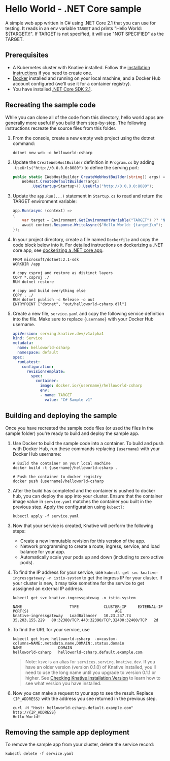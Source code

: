 # Hello World - .NET Core sample

A simple web app written in C# using .NET Core 2.1 that you can use for testing.
It reads in an env variable `TARGET` and prints "Hello World: ${TARGET}!". If
TARGET is not specified, it will use "NOT SPECIFIED" as the TARGET.

## Prerequisites

* A Kubernetes cluster with Knative installed. Follow the
  [installation instructions](https://github.com/knative/docs/blob/master/install/README.md) if you need
  to create one.
* [Docker](https://www.docker.com) installed and running on your local machine,
  and a Docker Hub account configured (we'll use it for a container registry).
* You have installed [.NET Core SDK 2.1](https://www.microsoft.com/net/core).

## Recreating the sample code

While you can clone all of the code from this directory, hello world apps are
generally more useful if you build them step-by-step. The following instructions
recreate the source files from this folder.

1. From the console, create a new empty web project using the dotnet command:

    ```shell
    dotnet new web -o helloworld-csharp
    ```

1. Update the `CreateWebHostBuilder` definition in `Program.cs` by adding
   `.UseUrls("http://0.0.0.0:8080")` to define the serving port:

    ```csharp
    public static IWebHostBuilder CreateWebHostBuilder(string[] args) =>
        WebHost.CreateDefaultBuilder(args)
            .UseStartup<Startup>().UseUrls("http://0.0.0.0:8080");
    ```

1. Update the `app.Run(...)` statement in `Startup.cs` to read and return the
   TARGET environment variable:

    ```csharp
    app.Run(async (context) =>
    {
        var target = Environment.GetEnvironmentVariable("TARGET") ?? "NOT SPECIFIED";
        await context.Response.WriteAsync($"Hello World: {target}\n");
    });
    ```

1. In your project directory, create a file named `Dockerfile` and copy the code
   block below into it. For detailed instructions on dockerizing a .NET core app,
   see [dockerizing a .NET core app](https://docs.microsoft.com/en-us/dotnet/core/docker/docker-basics-dotnet-core#dockerize-the-net-core-application).

    ```docker
    FROM microsoft/dotnet:2.1-sdk
    WORKDIR /app

    # copy csproj and restore as distinct layers
    COPY *.csproj ./
    RUN dotnet restore

    # copy and build everything else
    COPY . ./
    RUN dotnet publish -c Release -o out
    ENTRYPOINT ["dotnet", "out/helloworld-csharp.dll"]
    ```

1. Create a new file, `service.yaml` and copy the following service definition
   into the file. Make sure to replace `{username}` with your Docker Hub username.

    ```yaml
    apiVersion: serving.knative.dev/v1alpha1
    kind: Service
    metadata:
      name: helloworld-csharp
      namespace: default
    spec:
      runLatest:
        configuration:
          revisionTemplate:
            spec:
              container:
                image: docker.io/{username}/helloworld-csharp
                env:
                - name: TARGET
                  value: "C# Sample v1"
    ```

## Building and deploying the sample

Once you have recreated the sample code files (or used the files in the sample
folder) you're ready to build and deploy the sample app.

1. Use Docker to build the sample code into a container. To build and push with
   Docker Hub, run these commands replacing `{username}` with your
   Docker Hub username:

    ```shell
    # Build the container on your local machine
    docker build -t {username}/helloworld-csharp .

    # Push the container to docker registry
    docker push {username}/helloworld-csharp
    ```

1. After the build has completed and the container is pushed to docker hub, you
   can deploy the app into your cluster. Ensure that the container image value
   in `service.yaml` matches the container you built in
   the previous step. Apply the configuration using `kubectl`:

    ```shell
    kubectl apply -f service.yaml
    ```

1. Now that your service is created, Knative will perform the following steps:
   * Create a new immutable revision for this version of the app.
   * Network programming to create a route, ingress, service, and load balance for your app.
   * Automatically scale your pods up and down (including to zero active pods).

1. To find the IP address for your service, use
   `kubectl get svc knative-ingressgateway -n istio-system` to get the ingress IP for your
   cluster. If your cluster is new, it may take sometime for the service to get asssigned
   an external IP address.

    ```shell
    kubectl get svc knative-ingressgateway -n istio-system

    NAME                     TYPE           CLUSTER-IP     EXTERNAL-IP      PORT(S)                                      AGE
    knative-ingressgateway   LoadBalancer   10.23.247.74   35.203.155.229   80:32380/TCP,443:32390/TCP,32400:32400/TCP   2d

    ```

1. To find the URL for your service, use
    ```
    kubectl get ksvc helloworld-csharp  -o=custom-columns=NAME:.metadata.name,DOMAIN:.status.domain
    NAME                DOMAIN
    helloworld-csharp   helloworld-csharp.default.example.com
    ```
    > Note: `ksvc` is an alias for `services.serving.knative.dev`. If you have
      an older version (version 0.1.0) of Knative installed, you'll need to use
      the long name until you upgrade to version 0.1.1 or higher. See
      [Checking Knative Installation Version](../../../install/check-install-version.md)
      to learn how to see what version you have installed.

1. Now you can make a request to your app to see the result. Replace
   `{IP_ADDRESS}` with the address you see returned in the previous step.

    ```shell
    curl -H "Host: helloworld-csharp.default.example.com" http://{IP_ADDRESS}
    Hello World!
    ```

## Removing the sample app deployment

To remove the sample app from your cluster, delete the service record:

```shell
kubectl delete -f service.yaml
```
